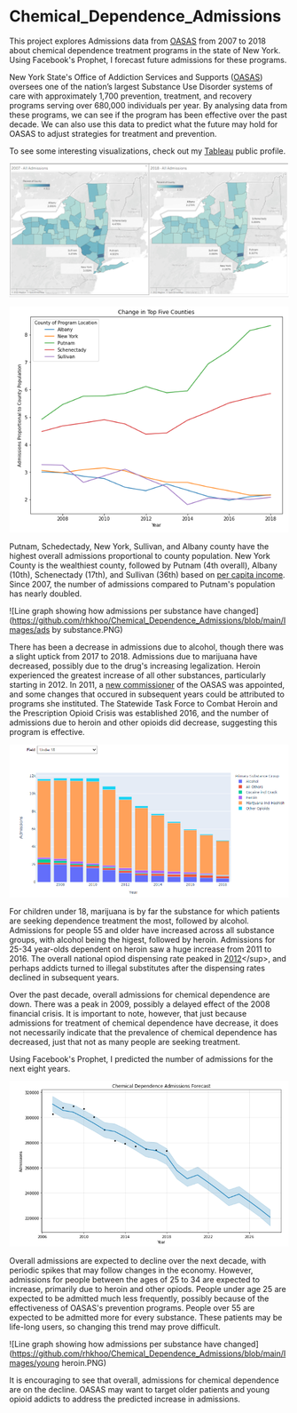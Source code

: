 # Chemical_Dependence_Admissions
 This project explores Admissions data from [OASAS](https://data.ny.gov/Human-Services/Chemical-Dependence-Treatment-Program-Admissions-B/ngbt-9rwf) from 2007 to 2018 about chemical dependence treatment programs in the state of New York. Using Facebook's Prophet, I forecast future admissions for these programs. 

New York State's Office of Addiction Services and Supports ([OASAS](https://oasas.ny.gov/)) oversees one of the nation’s largest Substance Use Disorder systems of care with approximately 1,700 prevention, treatment, and recovery programs serving over 680,000 individuals per year. By analysing data from these programs, we can see if the program has been effective over the past decade. We can also use this data to predict what the future may hold for OASAS to adjust strategies for treatment and prevention.

To see some interesting visualizations, check out my [Tableau](https://public.tableau.com/profile/rachel.khoo#!/vizhome/ChemicalDependenceTreatmentAdmissions/11YearComparison-Substances) public profile.


![Choropleth Map of New York State by county](https://github.com/rhkhoo/Chemical_Dependence_Admissions/blob/main/Images/compare.PNG)

![Top 5 Counties Change since 2007](https://github.com/rhkhoo/Chemical_Dependence_Admissions/blob/main/Images/counties.PNG)

Putnam, Schedectady, New York, Sullivan, and Albany county have the highest overall admissions proportional to county population. New York County is the wealthiest county, followed by Putnam (4th overall), Albany (10th), Schenectady (17th), and Sullivan (36th) based on [per capita income]('https://en.wikipedia.org/wiki/List_of_New_York_locations_by_per_capita_income'). Since 2007, the number of admissions compared to Putnam's population has nearly doubled.

![Line graph showing how admissions per substance have changed](https://github.com/rhkhoo/Chemical_Dependence_Admissions/blob/main/Images/ads by substance.PNG)

There has been a decrease in admissions due to alcohol, though there was a slight uptick from 2017 to 2018. Admissions due to marijuana have decreased, possibly due to the drug's increasing legalization. Heroin experienced the greatest increase of all other substances, particularly starting in 2012. In 2011, a [new commissioner](https://oasas.ny.gov/commissioner-biography) of the OASAS was appointed, and some changes that occured in subsequent years could be attributed to programs she instituted. The Statewide Task Force to Combat Heroin and the Prescription Opioid Crisis was established 2016, and the number of admissions due to heroin and other opioids did decrease, suggesting this program is effective.  

![Line graph showing how admissions per substance have changed](https://github.com/rhkhoo/Chemical_Dependence_Admissions/blob/main/Images/under18substances.PNG)

For children under 18, marijuana is by far the substance for which patients are seeking dependence treatment the most, followed by alcohol. Admissions for people 55 and older have increased across all substance groups, with alcohol being the higest, followed by heroin. Admissions for 25-34 year-olds dependent on heroin saw a huge increase from 2011 to 2016. The overall national opiod dispensing rate peaked in [2012]('https://www.cdc.gov/drugoverdose/maps/rxrate-maps.html')</sup>, and perhaps addicts turned to illegal substitutes after the dispensing rates declined in subsequent years.

Over the past decade, overall admissions for chemical dependence are down.  There was a peak in 2009, possibly a delayed effect of the 2008 financial crisis. It is important to note, however, that just because admissions for treatment of chemical dependence have decrease, it does not necessarily indicate that the prevalence of chemical dependence has decreased, just that not as many people are seeking treatment.

Using Facebook's Prophet, I predicted the number of admissions for the next eight years.

![Line graph showing how admissions per substance have changed](https://github.com/rhkhoo/Chemical_Dependence_Admissions/blob/main/Images/forecast.PNG)


Overall admissions are expected to decline over the next decade, with periodic spikes that may follow changes in the economy. However, admissions for people between the ages of 25 to 34 are expected to increase, primarily due to heroin and other opiods. People under age 25 are expected to be admitted much less frequently, possibly because of the effectiveness of OASAS's prevention programs. People over 55 are expected to be admitted more for every substance. These patients may be life-long users, so changing this trend may prove difficult. 

![Line graph showing how admissions per substance have changed](https://github.com/rhkhoo/Chemical_Dependence_Admissions/blob/main/Images/young heroin.PNG)

It is encouraging to see that overall, admissions for chemical dependence are on the decline. OASAS may want to target older patients and young opioid addicts to address the predicted increase in admissions. 
